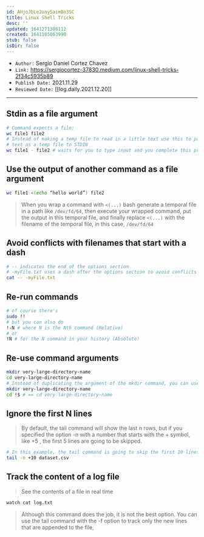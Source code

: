 ```yaml
---
id: AHjoJbLe2uay5aimBo3SC
title: Linux Shell Tricks
desc: ''
updated: 1641271386112
created: 1641105063990
stub: false
isDir: false
---
```


- `Author:` Sergio Daniel Cortez Chavez
- `Link:` <https://sergiocortez-37830.medium.com/linux-shell-tricks-2f34c5935b89>
- `Publish Date:` 2021.11.29
- `Reviewed Date:` [[log.daily.2021.12.20]]

---

## Stdin as a file argument

```bash
# Command expects a file:
wc file1 file2
# Instead of making a temp file to read in a little text use this to pass in
# text as a temp file to STDIN
wc file1 - file2 # waits for you to type input and you complete this process by using `CTRL+D` which inserts the EOF character
```

## Use the output of another command as a file argument

```bash
wc file1 <(echo “hello world”) file2
```

> When you wrap a command with `<(...)` bash generate a temporal file in a path like `/dev/fd/64`, then execute your wrapped command, put the output in this temporal file, and finally replace `<(...)` with the filename of the temporal file, in this case, `/dev/fd/64`

## Avoid conflicts with filenames that start with a dash

```bash
# -- indicates the end of the options section
# -myFile.txt uses a dash after the options section to avoid conflicts
cat -- -myFile.txt
```

## Re-run commands

```bash
# of course there's
sudo !!
# but you can also do
!-N # where N is the Nth command (Relative)
# or
!N # for the N command in your history (Absolute)
```

## Re-use command arguments

```bash
mkdir very-large-directory-name
cd very-large-directory-name
# Instead of duplicating the argument of the mkdir command, you can use !$ for retrieve the last argument of the last command, the result is:
mkdir very-large-directory-name
cd !$ # == cd very-large-directory-name
```

## Ignore the first N lines

> By default, the tail command will show the last n rows, but if you specified the option -n with a number that starts with the + symbol, like +5 , the first 5 lines are going to be skipped.

```bash
# In this example, the tail command is going to skip the first 10 lines and print the rest of the file content.
tail -n +10 dataset.csv
```

## Track the content of a log file

> See the contents of a file in real time

```bash
watch cat log.txt
```

> Although this command does the job, it is not the best option. You can use the tail command with the -f option to track only the new lines that are appended to the file,

